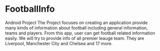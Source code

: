 # FootballInfo
Android Project 
The Project focuses on creating an application provide many kinds of information about football including general information, teams and players.
From this app, user can get football related information easily.
We will try to provide info of all premier leauge team.
They are Liverpool, Manchester City and Chelsea and 17 more.
